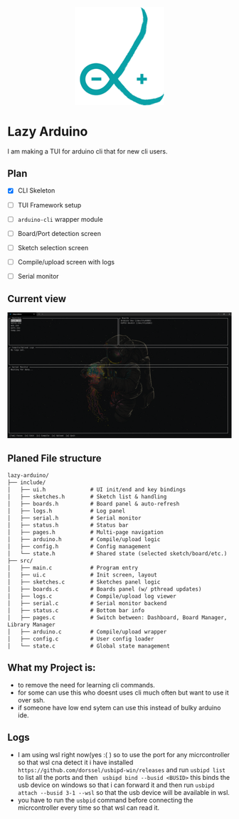 <p align="center">
  <img src="assets/Group4.png" alt="Lazy Arduino Logo" width="200"/>
</p>


# Lazy Arduino

I am making a TUI for arduino cli that for new cli users.

## Plan

- [x] CLI Skeleton
- [ ] TUI Framework setup
- [ ] `arduino-cli` wrapper module
- [ ] Board/Port detection screen
- [ ] Sketch selection screen
- [ ] Compile/upload screen with logs
- [ ] Serial monitor


## Current view

![alt text](assets/image.png)


## Planed File structure

  ```
lazy-arduino/
├── include/
│   ├── ui.h              # UI init/end and key bindings
│   ├── sketches.h        # Sketch list & handling
│   ├── boards.h          # Board panel & auto-refresh
│   ├── logs.h            # Log panel
│   ├── serial.h          # Serial monitor
│   ├── status.h          # Status bar
│   ├── pages.h           # Multi-page navigation
│   ├── arduino.h         # Compile/upload logic
│   ├── config.h          # Config management
│   └── state.h           # Shared state (selected sketch/board/etc.)
├── src/
│   ├── main.c            # Program entry
│   ├── ui.c              # Init screen, layout
│   ├── sketches.c        # Sketches panel logic
│   ├── boards.c          # Boards panel (w/ pthread updates)
│   ├── logs.c            # Compile/upload log viewer
│   ├── serial.c          # Serial monitor backend
│   ├── status.c          # Bottom bar info
│   ├── pages.c           # Switch between: Dashboard, Board Manager, Library Manager
│   ├── arduino.c         # Compile/upload wrapper
│   ├── config.c          # User config loader
│   └── state.c           # Global state management

  ```

## What my Project is:
- to remove the need for learning cli commands.
- for some can use this who doesnt uses cli much often but want to use it over ssh.
- if someone have low end sytem can use this instead of bulky arduino ide.

## Logs
- I am using wsl right now(yes :(  ) so to use the port for any micrcontroller so that wsl cna detect it i have installed `https://github.com/dorssel/usbipd-win/releases`
and run `usbipd list` to list all the ports and then ` usbipd bind --busid <BUSID>` this binds the usb device on windows so that i can forward it and then run `usbipd attach --busid 3-1 --wsl`
so that the usb device will be available in wsl.
- you have to run the `usbpid` command before connecting the micrcontroller every time so that wsl can read it.
